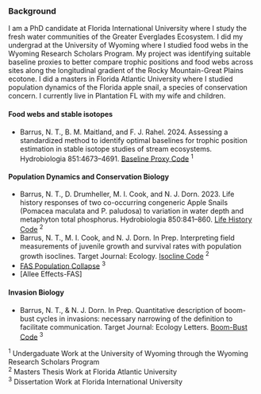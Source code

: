 
<!---
nbarrus1/nbarrus1 is a ✨ special ✨ repository because its `README.md` (this file) appears on your GitHub profile.
You can click the Preview link to take a look at your changes.
--->



### Background
 
I am a PhD candidate at Florida International University where I study the fresh water communities of the Greater Everglades Ecosystem.  I did my undergrad at the University of Wyoming where I studied food webs in the Wyoming Research Scholars Program. My project was identifying suitable baseline proxies to better compare trophic positions and food webs across sites along the longitudinal gradient of the Rocky Mountain-Great Plains ecotone. I did a masters in Florida Atlantic University where I studied population dynamics of the Florida apple snail, a species of conservation concern.  I currently live in Plantation FL with my wife and children.

#### Food webs and stable isotopes

- Barrus, N. T., B. M. Maitland, and F. J. Rahel. 2024. Assessing a standardized method to identify optimal baselines for trophic position estimation in stable isotope studies of stream ecosystems. Hydrobiologia 851:4673–4691. [Baseline Proxy Code](https://github.com/nbarrus1/baseline-sia-proxies) <sup>1</sup>

#### Population Dynamics and Conservation Biology

- Barrus, N. T., D. Drumheller, M. I. Cook, and N. J. Dorn. 2023. Life history responses of two co-occurring congeneric Apple Snails (Pomacea maculata and P. paludosa) to variation in water depth and metaphyton total phosphorus. Hydrobiologia 850:841–860. [Life History Code](https://github.com/nbarrus1/Pomacea_LifeHistory) <sup>2</sup>
- Barrus, N. T., M. I. Cook, and N. J. Dorn. In Prep. Interpreting field measurements of juvenile growth and survival rates with population growth isoclines. Target Journal: Ecology. [Isocline Code](https://github.com/nbarrus1/Pomacea_Isocline) <sup>2</sup>
- [FAS Population Collapse](https://github.com/nbarrus1/Pomacea-Time-Series) <sup>3</sup>
- [Allee Effects-FAS]

#### Invasion Biology

- Barrus, N. T., & N. J. Dorn. In Prep. Quantitative description of boom-bust cycles in invasions: necessary narrowing of the definition to facilitate communication. Target Journal: Ecology Letters. [Boom-Bust Code](https://github.com/nbarrus1/boom-bust) <sup>3</sup>

<sup>1</sup> Undergaduate Work at the University of Wyoming through the Wyoming Research Scholars Program  
<sup>2</sup> Masters Thesis Work at Florida Atlantic University  
<sup>3</sup> Dissertation Work at Florida International University
